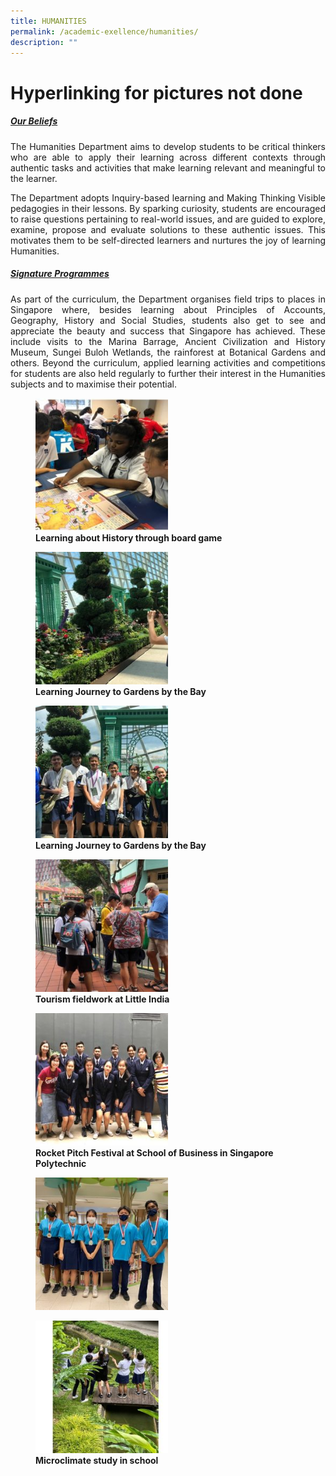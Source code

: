 ```yaml
---
title: HUMANITIES
permalink: /academic-exellence/humanities/
description: ""
---
```

# Hyperlinking for pictures not done
##### <strong><span style="text-decoration: underline;">Our Beliefs</span></strong>

<p style="text-align: justify;"> The Humanities Department aims to develop students to be critical thinkers who are able to apply their learning across different contexts through authentic tasks and activities that make learning relevant and meaningful to the learner. </p>

<p style="text-align: justify;"> The Department adopts Inquiry-based learning and Making Thinking Visible pedagogies in their lessons. By sparking curiosity, students are encouraged to raise questions pertaining to real-world issues, and are guided to explore, examine, propose and evaluate solutions to these authentic issues. This motivates them to be self-directed learners and nurtures the joy of learning Humanities. </p>

##### <strong><span style="text-decoration: underline;">Signature Programmes</span></strong>

<p style="text-align: justify;"> As part of the curriculum, the Department organises field trips to places in Singapore where, besides learning about Principles of Accounts, Geography, History and Social Studies, students also get to see and appreciate the beauty and success that Singapore has achieved. These include visits to the Marina Barrage, Ancient Civilization and History Museum, Sungei Buloh Wetlands, the rainforest at Botanical Gardens and others. Beyond the curriculum, applied learning activities and competitions for students are also held regularly to further their interest in the Humanities subjects and to maximise their potential. </p>


<figure>
<img src="/images/Slide1-250x250.jpg"	style="width:50%">
<figcaption> <strong> Learning about History through board game</strong> </figcaption>
</figure>

<figure>
<img src="/images/Slide2-250x250.jpg"	style="width:50%">
<figcaption> <strong> Learning Journey to Gardens by the Bay</strong> </figcaption>
</figure>

<figure>
<img src="/images/Slide3-250x250.jpg"	style="width:50%">
<figcaption> <strong> Learning Journey to Gardens by the Bay</strong> </figcaption>
</figure>

<figure>
<img src="/images/Slide4-250x250.jpg"	style="width:50%">
<figcaption> <strong> Tourism fieldwork at Little India</strong> </figcaption>
</figure>

<figure>
<img src="/images/Slide5-250x250.jpg"	style="width:50%">
<figcaption> <strong> Rocket Pitch Festival at School of Business in Singapore Polytechnic</strong> </figcaption>
</figure>

<figure>
<img src="/images/Slide6-250x250.jpg"	style="width:50%">
<figcaption> <strong></strong> </figcaption>
</figure>

<figure>
<img src="/images/Slide7-250x250.jpg"	style="width:50%">
<figcaption> <strong> Microclimate study in school</strong> </figcaption>
</figure>